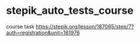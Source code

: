 # stepik_auto_tests_course
course task
https://stepik.org/lesson/187065/step/7?auth=registration&unit=161976